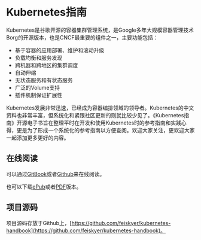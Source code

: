 # Kubernetes指南

Kubernetes是谷歌开源的容器集群管理系统，是Google多年大规模容器管理技术Borg的开源版本，也是CNCF最重要的组件之一，主要功能包括：

- 基于容器的应用部署、维护和滚动升级
- 负载均衡和服务发现
- 跨机器和跨地区的集群调度
- 自动伸缩
- 无状态服务和有状态服务
- 广泛的Volume支持
- 插件机制保证扩展性

Kubernetes发展非常迅速，已经成为容器编排领域的领导者。Kubernetes的中文资料也非常丰富，但系统化和紧跟社区更新的则就比较少见了。《Kubernetes指南》开源电子书旨在整理平时在开发和使用Kubernetes时的参考指南和实践心得，更是为了形成一个系统化的参考指南以方便查阅。欢迎大家关注，更欢迎大家一起添加更多更好的内容。

## 在线阅读

可以通过[GitBook](https://feisky.gitbooks.io/kubernetes)或者[Github](https://github.com/feiskyer/kubernetes-handbook/blob/master/SUMMARY.md)来在线阅读。

也可以下载[ePub](https://www.gitbook.com/download/epub/book/feisky/kubernetes)或者[PDF](https://www.gitbook.com/download/pdf/book/feisky/kubernetes)版本。

## 项目源码

项目源码存放于Github上，[https://github.com/feiskyer/kubernetes-handbook](https://github.com/feiskyer/kubernetes-handbook)。
